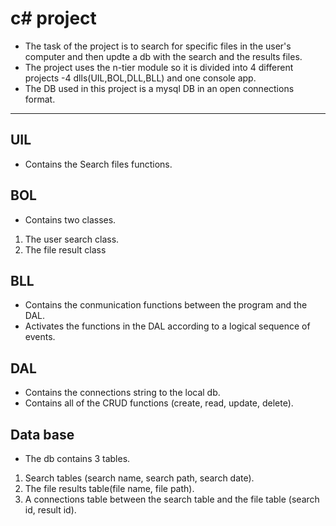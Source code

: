
# c# project



* The task of the project is to search for specific files in the user's computer and then updte a db with the search and the results files.
* The project uses the n-tier module so it is divided into 4 different projects -4 dlls(UIL,BOL,DLL,BLL) and one console app.
* The  DB used in this project is a mysql DB in an open connections format. 

***

## UIL
* Contains the Search files functions.

## BOL
* Contains two classes. 
1. The user search class.
2. The file result class 

## BLL
* Contains the conmunication functions between the program and the DAL.
* Activates the functions in the DAL according to a logical sequence of events.

## DAL
* Contains the connections string to the local db.
* Contains all of the CRUD functions (create, read, update, delete).


## Data base
* The db contains 3 tables.
 1. Search tables (search name, search path, search date).
 2. The file results table(file name, file path).
 3. A connections table between the search table and the file table (search id, result id).




